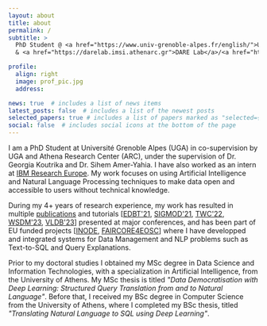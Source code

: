 ```yaml
---
layout: about
title: about
permalink: /
subtitle: >
  PhD Student @ <a href="https://www.univ-grenoble-alpes.fr/english/">UGA</a>
  & <a href="https://darelab.imsi.athenarc.gr">DARE Lab</a>/<a href="https://www.athenarc.gr/en">ARC</a>

profile:
  align: right
  image: prof_pic.jpg
  address:

news: true  # includes a list of news items
latest_posts: false  # includes a list of the newest posts
selected_papers: true # includes a list of papers marked as "selected={true}"
social: false  # includes social icons at the bottom of the page
---
```


I am a PhD Student at Université Grenoble Alpes (UGA) in co-supervision by UGA and Athena Research Center (ARC), under the supervision of Dr. Georgia Koutrika and Dr. Sihem Amer-Yahia. I have also worked as an intern at <a href="https://research.ibm.com/labs/zurich">IBM Research Europe</a>. My work focuses on using Artificial Intelligence and Natural Language Processing techniques to make data open and accessible to users without technical knowledge.

During my 4+ years of research experience, my work has resulted in multiple <a href="https://geokats.github.io/publications/">publications</a> and tutorials [<a href="https://darelab.imsi.athenarc.gr/tutorials/text2sql_edbt21/">EDBT'21</a>, <a href="https://darelab.imsi.athenarc.gr/tutorials/text2sql_sigmod21/">SIGMOD'21</a>, <a href="https://darelab.imsi.athenarc.gr/tutorials/text2sql_twc22/">TWC'22</a>, <a href="https://darelab.imsi.athenarc.gr/tutorials/datadem_wsdm23/">WSDM'23</a>, <a href="/tutorials/nlidbs_vldb23/">VLDB'23</a>] presented at major conferences, and has been part of EU funded projects [<a href="http://www.inode-project.eu/">INODE</a>, <a href="http://www.faircore4eosc.eu/">FAIRCORE4EOSC</a>] where I have developped and integrated systems for Data Management and NLP problems such as Text-to-SQL and Query Explanations.

Prior to my doctoral studies I obtained my MSc degree in Data Science and Information Technologies, with a specialization in Artificial Intelligence, from the University of Athens.
My MSc thesis is titled _"Data Democratisation with Deep Learning: Structured Query Translation from and to Natural Language"_.
Before that, I received my BSc degree in Computer Science from the University of Athens, where I completed my BSc thesis, titled _"Translating Natural Language to SQL using Deep Learning"_.
